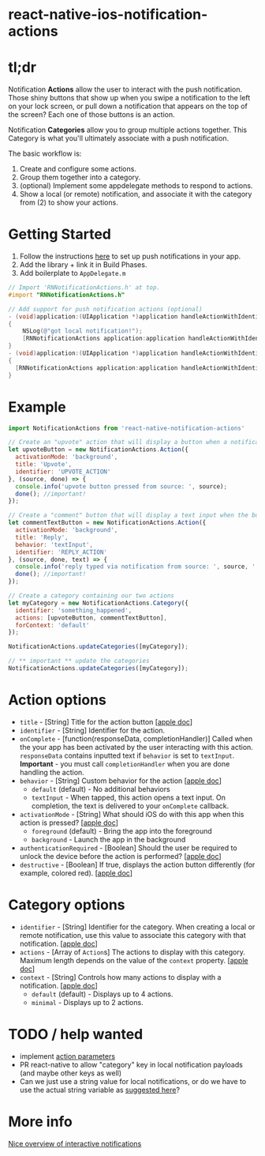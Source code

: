 # react-native-ios-notification-actions

# tl;dr

Notification **Actions** allow the user to interact with the push notification. Those shiny buttons that show up when you swipe a notification to the left on your lock screen, or pull down a notification that appears on the top of the screen? Each one of those buttons is an action.

Notification **Categories** allow you to group multiple actions together. This Category is what you'll ultimately associate with a push notification.

The basic workflow is:

1. Create and configure some actions.
2. Group them together into a category.
3. (optional) Implement some appdelegate methods to respond to actions.
4. Show a local (or remote) notification, and associate it with the category from (2) to show your actions.

# Getting Started
1. Follow the instructions [here](https://facebook.github.io/react-native/docs/pushnotificationios.html) to set up push notifications in your app.
2. Add the library + link it in Build Phases.
3. Add boilerplate to `AppDelegate.m`
```objective-c
// Import 'RNNotificationActions.h' at top.
#import "RNNotificationActions.h"

// Add support for push notification actions (optional)
- (void)application:(UIApplication *)application handleActionWithIdentifier:(nullable NSString *)identifier forLocalNotification:(nonnull UILocalNotification *)notification withResponseInfo:(nonnull NSDictionary *)responseInfo completionHandler:(nonnull void (^)())completionHandler
{
    NSLog(@"got local notification!");
    [RNNotificationActions application:application handleActionWithIdentifier:identifier forLocalNotification:notification withResponseInfo:responseInfo completionHandler:completionHandler];
}
- (void)application:(UIApplication *)application handleActionWithIdentifier:(NSString *)identifier forRemoteNotification:(NSDictionary *)userInfo withResponseInfo:(NSDictionary *)responseInfo completionHandler:(void (^)())completionHandler
{
  [RNNotificationActions application:application handleActionWithIdentifier:identifier forRemoteNotification:userInfo withResponseInfo:responseInfo completionHandler:completionHandler];
}

```

# Example
```javascript
import NotificationActions from 'react-native-notification-actions'

// Create an "upvote" action that will display a button when a notification is swiped
let upvoteButton = new NotificationActions.Action({
  activationMode: 'background',
  title: 'Upvote',
  identifier: 'UPVOTE_ACTION'
}, (source, done) => {
  console.info('upvote button pressed from source: ', source);
  done(); //important!
});

// Create a "comment" button that will display a text input when the button is pressed
let commentTextButton = new NotificationActions.Action({
  activationMode: 'background',
  title: 'Reply',
  behavior: 'textInput',
  identifier: 'REPLY_ACTION'
}, (source, done, text) => {
  console.info('reply typed via notification from source: ', source, ' with text: ', text);
  done(); //important!
});

// Create a category containing our two actions
let myCategory = new NotificationActions.Category({
  identifier: 'something_happened',
  actions: [upvoteButton, commentTextButton],
  forContext: 'default'
});

NotificationActions.updateCategories([myCategory]);

// ** important ** update the categories
NotificationActions.updateCategories([myCategory]);
```

# Action options

* `title` - [String] Title for the action button [[apple doc]()]
* `identifier` - [String] Identifier for the action.
* `onComplete` - [function(responseData, completionHandler)] Called when the your app has been activated by the user interacting with this action. `responseData` contains inputted text if `behavior` is set to `textInput`. **Important** - you must call `completionHandler` when you are done handling the action.
* `behavior` - [String] Custom behavior for the action [[apple doc](https://developer.apple.com/library/ios/documentation/UIKit/Reference/UIUserNotificationAction_class/index.html#//apple_ref/c/tdef/UIUserNotificationActionBehavior)]
  * `default` (default) - No additional behaviors
  * `textInput` - When tapped, this action opens a text input. On completion, the text is delivered to your `onComplete` callback.
* `activationMode` - [String] What should iOS do with this app when this action is pressed? [[apple doc](https://developer.apple.com/library/ios/documentation/UIKit/Reference/UIUserNotificationAction_class/index.html#//apple_ref/c/tdef/UIUserNotificationActivationMode)]
  * `foreground` (default) - Bring the app into the foreground
  * `background` - Launch the app in the background
* `authenticationRequired` - [Boolean] Should the user be required to unlock the device before the action is performed? [[apple doc](https://developer.apple.com/library/ios/documentation/UIKit/Reference/UIMutableUserNotificationAction_class/index.html#//apple_ref/occ/instp/UIMutableUserNotificationAction/authenticationRequired)]
* `destructive` - [Boolean] If true, displays the action button differently (for example, colored red). [[apple doc](https://developer.apple.com/library/ios/documentation/UIKit/Reference/UIMutableUserNotificationAction_class/index.html#//apple_ref/occ/instp/UIMutableUserNotificationAction/destructive)]



# Category options
* `identifier` - [String] Identifier for the category. When creating a local or remote notification, use this value to associate this category with that notification. [[apple doc](https://developer.apple.com/library/ios/documentation/UIKit/Reference/UIMutableUserNotificationCategory_class/index.html#//apple_ref/occ/instp/UIMutableUserNotificationCategory/identifier)]
* `actions` - [Array of `Action`s] The actions to display with this category. Maximum length depends on the value of the `context` property. [[apple doc](https://developer.apple.com/library/ios/documentation/UIKit/Reference/UIMutableUserNotificationCategory_class/index.html#//apple_ref/occ/instm/UIMutableUserNotificationCategory/setActions:forContext:)]
* `context` - [String] Controls how many actions to display with a notification. [[apple doc](https://developer.apple.com/library/ios/documentation/UIKit/Reference/UIUserNotificationCategory_class/index.html#//apple_ref/c/tdef/UIUserNotificationActionContext)]
  * `default` (default) - Displays up to 4 actions.
  * `minimal` - Displays up to 2 actions.

# TODO / help wanted
* implement [action parameters](https://developer.apple.com/library/ios/documentation/UIKit/Reference/UIMutableUserNotificationAction_class/index.html#//apple_ref/occ/instp/UIMutableUserNotificationAction/parameters)
* PR react-native to allow "category" key in local notification payloads (and maybe other keys as well)
* Can we just use a string value for local notifications, or do we have to use the actual string variable as [suggested here](https://developer.apple.com/library/ios/documentation/UIKit/Reference/UIMutableUserNotificationCategory_class/index.html#//apple_ref/occ/instm/UIMutableUserNotificationCategory/identifier)?

# More info
[Nice overview of interactive notifications](https://nrj.io/simple-interactive-notifications-in-ios-8/)
